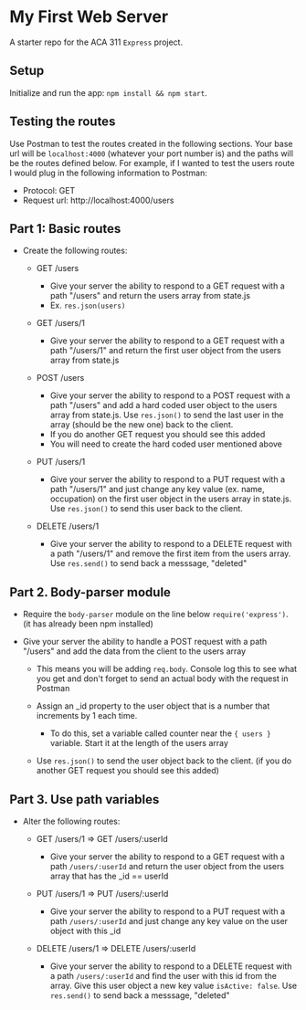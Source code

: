 # My First Web Server

A starter repo for the ACA 311 `Express` project.

## Setup

Initialize and run the app: `npm install && npm start`.

## Testing the routes

Use Postman to test the routes created in the following sections. Your base url will be `localhost:4000` (whatever your port number is) and the paths will be the routes defined below. For example, if I wanted to test the users route I would plug in the following information to Postman:

* Protocol: GET
* Request url: http://localhost:4000/users

## Part 1: Basic routes

* Create the following routes:

  * GET /users
    * Give your server the ability to respond to a GET request with a path "/users" and return the users array from state.js
    * Ex. `res.json(users)`

  * GET /users/1
    * Give your server the ability to respond to a GET request with a path "/users/1" and return the first user object from the users array from state.js

  * POST /users
    * Give your server the ability to respond to a POST request with a path "/users" and add a hard coded user object to the users array from state.js. Use `res.json()` to send the last user in the array (should be the new one) back to the client.
    * If you do another GET request you should see this added
    * You will need to create the hard coded user mentioned above

  * PUT /users/1
    * Give your server the ability to respond to a PUT request with a path "/users/1" and just change any key value (ex. name, occupation) on the first user object in the users array in state.js. Use `res.json()` to send this user back to the client.

  * DELETE /users/1
    * Give your server the ability to respond to a DELETE request with a path "/users/1" and remove the first item from the users array. Use `res.send()` to send back a messsage, "deleted"

## Part 2. Body-parser module

* Require the `body-parser` module on the line below `require('express')`. (it has already been npm installed)

* Give your server the ability to handle a POST request with a path "/users" and add the data from the client to the users array

  * This means you will be adding `req.body`. Console log this to see what you get and don't forget to send an actual body with the request in Postman

  * Assign an _id property to the user object that is a number that increments by 1 each time.
    * To do this, set a variable called counter near the `{ users }` variable. Start it at the length of the users array

  * Use `res.json()` to send the user object back to the client. (if you do another GET request you should see this added)

## Part 3. Use path variables

* Alter the following routes:

  * GET /users/1 => GET /users/:userId
    * Give your server the ability to respond to a GET request with a path `/users/:userId` and return the user object from the users array that has the _id == userId
 
  * PUT /users/1 => PUT /users/:userId
    * Give your server the ability to respond to a PUT request with a path `/users/:userId` and just change any key value on the user object with this _id 

  * DELETE /users/1 => DELETE /users/:userId
    * Give your server the ability to respond to a DELETE request with a path `/users/:userId` and find the user with this id from the array. Give this user object a new key value `isActive: false`. Use `res.send()` to send back a messsage, "deleted"


